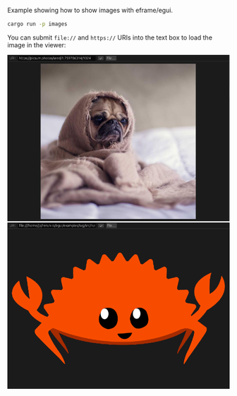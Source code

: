 Example showing how to show images with eframe/egui.

```sh
cargo run -p images
```

You can submit `file://` and `https://` URIs into the text box to load the image in the viewer:

![](screenshot0.png)
![](screenshot1.png)
